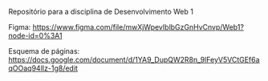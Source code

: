 Repositório para a disciplina de Desenvolvimento Web 1

Figma: <https://www.figma.com/file/mwXjWpevIblbGzGnHvCnvp/Web1?node-id=0%3A1>

Esquema de páginas: <https://docs.google.com/document/d/1YA9_DupQW2R8n_9lFeyV5VCtGEf6aqOOaq94lIz-1g8/edit>
